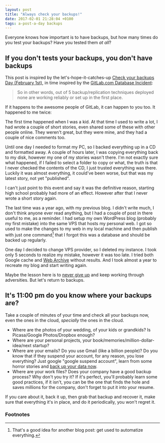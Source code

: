 ```yaml
---
layout: post
title: "Always check your backups!"
date: 2017-02-01 21:28:04 +0100
tags: a-post-a-day backups
---
```


Everyone knows how important is to have backups, but how many times do you test your backups? Have you tested them *at all*?

## If you don't tests your backups, you don't have backups

This post is inspired by the let's-hope-it-catches-up [Check your backups Day (February 1st)](http://checkyourbackups.work/), in time inspired by the [GitLab.com Database Incident](https://docs.google.com/document/d/1GCK53YDcBWQveod9kfzW-VCxIABGiryG7_z_6jHdVik/pub):

> So in other words, out of 5 backup/replication techniques deployed none are working reliably or set up in the first place.

If it happens to the awesome people of GitLab, it can happen to you too. It happened to me twice:

The first time happened when I was a kid. At that time I used to write a lot, I had wrote a couple of short stories, even shared some of these with other people online. They weren't great, but they were mine, and they had a couple of nice comments too.

Until one day I needed to format my PC, so I backed everything up in a CD and formatted away. A couple of hours later, I was copying everything back to my disk, however my one of my stories wasn't there. I'm not exactly sure what happened, if I failed to select a folder to copy or what, the truth is that I never checked the contents of the CD, I just trusted everything was there. Luckily it was almost everything, it could've been worse, but that was my latest story, not yet "published".

I can't just point to this event and say it was the definitive reason, starting high school probably had more of an effect. However after that I never wrote a short story again.

The last time was a year ago, with my previous blog. I didn't write much, I don't think anyone ever read anything, but I had a couple of post in there useful to me, as a reminder. I had setup my own WordPress blog (probably my first mistake) into the same VPS that hosts my personal web. I got so used to make the changes to my web in my local machine and then publish with just one command[^1] that I forgot this was a database and should be backed up regularly.

One day I decided to change VPS provider, so I deleted my instance. I took only 5 seconds to realize my mistake, however it was too late. I tried both Google cache and [Web Archive](https://archive.org/web/) without results. And I took almost a year to recreate my blog and start writing again.

Maybe the lesson here is to [never give up](https://www.youtube.com/watch?v=dQw4w9WgXcQ) and keep working through adversities. But let's return to backups.

## It's 11:00 pm do you know where your backups are?

Take a couple of minutes of your time and check all your backups now, even the ones in the cloud, *specially* the ones in the cloud.

- Where are the photos of your wedding, of your kids or grandkids? Is Picasa/Google Photos/Dropbox enough?
- Where are your personal projects, your book/memories/million-dollar-idea/next startup?
- Where are your emails? Do you use Gmail (like a billion people)? Do you know that if they suspend your account, for any reason, you lose everything? Just google "google suspend account", learn from some horror stories and [back up your data now](https://support.google.com/accounts/answer/3024190?source=gsearch&hl=en).
- Where are your work files? Does your company have a good backup process? Why don't you try it? If it's perfect, you'll probably learn some good practices, if it isn't, you can be the one that finds the hole and saves millions for the company, don't forget to put it into your resume.

If you care about it, back it up, then grab that backup and recover it, make sure that everything it's in place, and do it periodically, you won't regret it.

### Footnotes

[^1]: That's a good idea for another blog post: get used to automatize everything.
